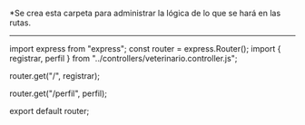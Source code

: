 *Se crea esta carpeta para administrar la lógica de lo que se hará en las rutas.

*************************
import express from "express";
const router = express.Router();
import { registrar, perfil } from "../controllers/veterinario.controller.js";

router.get("/", registrar);

router.get("/perfil", perfil);

export default router;